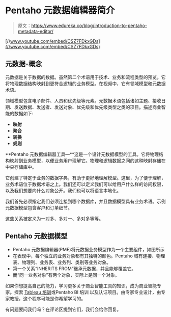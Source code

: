 # Pentaho 元数据编辑器简介

> 原文：<https://www.edureka.co/blog/introduction-to-pentaho-metadata-editor/>

[//www.youtube.com/embed/CSZ7FDkxGDs](//www.youtube.com/embed/CSZ7FDkxGDs)

## **元数据-概念**

元数据是关于数据的数据。虽然第二个术语用于技术、业务和流程类型的预览。它将物理数据结构映射到更符合逻辑的业务模型。在视频中，它有领域模型和元数据术语。

领域模型包含电子邮件、人员和优先级等元素。元数据术语包括诸如主题、接收日期、发送数据、发送者、发送对象、优先级和优先级类型之类的项目。描述商业智能的数据如下:

*   **映射**
*   **聚合**
*   **转换**
*   **规则**

**Pentaho 元数据编辑器工具—**这是一个设计元数据模型的工具。它将物理结构映射到业务模型，以便业务用户理解它。物理和逻辑数据之间的这种映射存储在中央存储库中。

它创建了特定于业务的数据字典，有助于更好地理解模型。这里，为了便于理解，业务术语位于数据术语之上。我们还可以定义我们可以给用户什么样的访问权限，以及我们想要向什么对象公开。我们也可以将语言本地化。

我们首先必须指定我们必须连接到哪个数据库，并且数据模型具有业务术语。示例元数据模型包含客户和订单细节。

这些关系被定义为一对多、多对一、多对多等等。

## **Pentaho 元数据模型**

*   Pentaho 元数据编辑器(PME)将元数据业务模型作为一个主要组件，如图所示
*   在表现中，每个独立的业务对象都有其独特的颜色。Pentaho 域有连接、物理表、物理列、业务表、业务列、类别等业务对象。
*   第一个关系“INHERITS FROM”继承元数据，并且能够覆盖它。
*   而“同一业务对象”有两个对象，实际上是同一个对象。

如果你想提高自己的能力，学习更多关于商业智能工具的知识，成为商业智能专家。探索 [Tableau 培训](https://www.edureka.co/tableau-certification-training)或Pentaho BI 培训 以及认证项目。由专家专业设计，由专家教授，这个程序可能是你希望学习的。

有问题要问我们吗？在评论区提到它们，我们会给你回复。